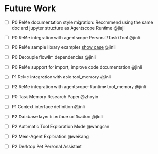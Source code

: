 # Future Work

- [ ] P0 ReMe documentation style migration: Recommend using the same doc and jupyter structure as Agentscope Runtime @jiaji
- [ ] P0 ReMe integration with agentscope Personal/Task/Tool @jinli
- [ ] P0 ReMe sample library examples [show case](https://github.com/agentscope-ai/agentscope-samples/tree/main/functionality/long_term_memory_mem0) @jinli
- [ ] P0 Decouple flowllm dependencies @jinli
- [ ] P0 ReMe support for import, improve code documentation @jinli
- [ ] P1 ReMe integration with asio tool_memory @jinli
- [ ] P2 ReMe integration with agentscope-Runtime tool_memory @jinli

- [ ] P0 Task Memory Research Paper @zhoyin

- [ ] P1 Context interface definition @jinli

- [ ] P2 Database layer interface unification @jinli
- [ ] P2 Automatic Tool Exploration Mode @wangcan
- [ ] P2 Mem-Agent Exploration @weikang
- [ ] P2 Desktop Pet Personal Assistant
